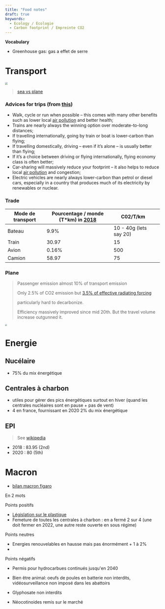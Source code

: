 ```yaml
---
title: "Food notes"
draft: true
keywords:
  - Ecology / Ecologie
  - Carbon footprint / Empreinte CO2
---
```




**Vocabulary**

- Greenhouse gas: gas a effet de serre



# Transport

<img src="https://ourworldindata.org/uploads/2020/10/Transport-CO2-emissions-by-mode-bar-chart-1536x606.png" style="zoom:50%;" />

> [sea vs plane](https://www.sourcinghub.io/air-freight-vs-sea-freight-carbon-footprint/)



### Advices for trips (from [this](https://ourworldindata.org/travel-carbon-footprint))

- Walk, cycle or run when possible – this comes with many other benefits such as lower local [air pollution](https://ourworldindata.org/air-pollution) and better health;
- Trains are nearly always the winning option over moderate-to-long distances;
- If travelling internationally, going by train or boat is lower-carbon than flying;
- If travelling domestically, driving – even if it’s alone – is usually better than flying;
- If it’s a choice between driving or flying internationally, flying economy class is often better;
- Car-sharing will massively reduce your footprint – it also helps to reduce local [air pollution](https://ourworldindata.org/air-pollution) and congestion;
- Electric vehicles are nearly always lower-carbon than petrol or diesel cars, especially in a country that produces much of its electricity by renewables or nuclear.



### Trade

| Mode de transport | Pourcentage  / monde (T*km) in [2018](https://ourworldindata.org/grapher/share-food-miles-by-method) | C02/T/km               |      |
| ----------------- | ------------------------------------------------------------ | ---------------------- | ---- |
| Bateau            | 9.9%                                                         | 10 - 40g (lets say 20) |      |
| Train             | 30.97                                                        | 15                     |      |
| Avion             | 0.16%                                                        | 500                    |      |
| Camion            | 58.97                                                        | 75                     |      |



### Plane

>Passenger emission almost 10% of transport emission
>
>Only 2.5% of CO2 emission but [3.5% of effective radiating forcing](https://ourworldindata.org/co2-emissions-from-aviation)
>
>particularly hard to decarbonize.
>
>Efficiency massively improved since mid 20th. But the travel volume increase outgunned it.  

<img src="https://ourworldindata.org/uploads/2020/10/Global-CO2-emissions-from-aviation.png" style="zoom:35%;" />



# Energie



## Nucélaire

- 75% du mix énergétique

## Centrales à charbon

- utiles pour gérer des pics énergétiques surtout en hiver (quand les centrales nucléaires sont en pause + pas de vent)
- 4 en france, fournissant en 2020 2% du mix énergétique



## EPI

> See [wikipedia](https://en.wikipedia.org/wiki/Environmental_Performance_Index)

- 2018 : 83.95 (2nd)
- 2020 : 80 (5th)



# Macron

- [bilan macron figaro](https://www.lefigaro.fr/sciences/ecologie-le-contraste-bilan-d-emmanuel-macron-sur-l-environnement-20210114)



En 2 mots

Points positifs

- [Législation sur le plastique](https://www.ecologie.gouv.fr/loi-anti-gaspillage)
- Femeture de toutes les centrales à charbon : en a fermé 2 sur 4 (une doit fermer en 2022, une autre reste ouverte en sous régime) 

Points neutres

- Energies renouvelables en hausse mais pas énormément + 1 à 2%
- 

Points négatifs

- Permis pour hydrocarbues continués jusqu'en 2040

- Bien être animal: oeufs de poules en batterie non interdits, vidéosurveillance non imposé dans les abattoirs

- Glyphosate non interdits
- Néocotinoides remis sur le marché
